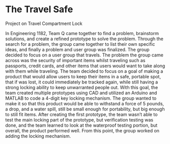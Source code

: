 # The Travel Safe
 Project on Travel Compartment Lock

In Engineering 1182, Team Q came together to find a problem, brainstorm solutions, and create a refined prototype to solve the problem. Through the search for a problem, the group came together to list their own specific ideas, and finally a problem and user group was finalized. The group decided to focus on a user group that travels. The problem the group came across was the security of important items whilst traveling such as passports, credit cards, and other items that users would want to take along with them while traveling. The team decided to focus on a goal of making a product that would allow users to keep their items in a safe, portable spot, that if was lost, it could immediately be tracked again, while still having a strong locking ability to keep unwarranted people out.  With this goal, the team created multiple prototypes using CAD and utilized an Arduino and MATLAB to code a 4-digit key locking mechanism. The group wanted to make it so that this product would be able to withstand a force of 5 pounds, a drop, and a water spill, still be small enough for portability, but big enough to still fit items. After creating the first prototype, the team wasn’t able to test the main locking part of the prototype, but verification testing was done, and the team learned to look at the waterproof testing portion, but overall, the product performed well. From this point, the group worked on adding the locking mechanism.